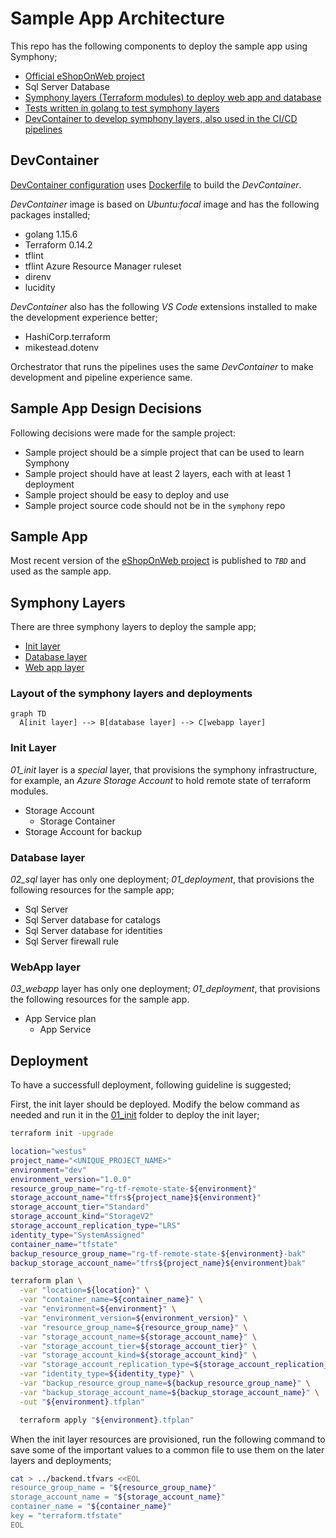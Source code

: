 # Sample App Architecture

This repo has the following components to deploy the sample app using Symphony;

- [Official eShopOnWeb project](./apps/eShopOnWeb/)
- Sql Server Database
- [Symphony layers (Terraform modules) to deploy web app and database](./terraform/)
- [Tests written in golang to test symphony layers](./test)
- [DevContainer to develop symphony layers, also used in the CI/CD pipelines](./devcontainer)

## DevContainer

[DevContainer configuration](./.devcontainer/devcontainer.json) uses [Dockerfile](./.devcontainer/Dockerfile) to build the _DevContainer_.

_DevContainer_ image is based on _Ubuntu:focal_ image and has the following packages installed;

- golang 1.15.6
- Terraform 0.14.2
- tflint
- tflint Azure Resource Manager ruleset
- direnv
- lucidity

_DevContainer_ also has the following _VS Code_ extensions installed to make the development experience better;

- HashiCorp.terraform
- mikestead.dotenv

Orchestrator that runs the pipelines uses the same _DevContainer_ to make development and pipeline experience same.

## Sample App Design Decisions

Following decisions were made for the sample project:

- Sample project should be a simple project that can be used to learn Symphony
- Sample project should have at least 2 layers, each with at least 1 deployment
- Sample project should be easy to deploy and use
- Sample project source code should not be in the `symphony` repo

## Sample App

Most recent version of the [eShopOnWeb project](https://github.com/dotnet-architecture/eShopOnWeb) is published to _`TBD`_ and used as the sample app.

## Symphony Layers

There are three symphony layers to deploy the sample app;

- [Init layer](./terraform/01_init/)
- [Database layer](./terraform/02_sql/)
- [Web app layer](./terraform/03_webapp/)

### Layout of the symphony layers and deployments

```mermaid
graph TD
  A[init layer] --> B[database layer] --> C[webapp layer]
```

### Init Layer

_01_init_ layer is a _special_ layer, that provisions the symphony infrastructure, for example, an _Azure Storage Account_ to hold remote state of terraform modules.

- Storage Account
  - Storage Container
- Storage Account for backup

### Database layer

_02_sql_ layer has only one deployment; _01_deployment_, that provisions the following resources for the sample app;

- Sql Server
- Sql Server database for catalogs
- Sql Server database for identities
- Sql Server firewall rule

### WebApp layer

_03_webapp_ layer has only one deployment; _01_deployment_, that provisions the following resources for the sample app.

- App Service plan
  - App Service

## Deployment

To have a successfull deployment, following guideline is suggested;

First, the init layer should be deployed. Modify the below command as needed and run it in the [01_init](./terraform/01_init/) folder to deploy the init layer;

```bash
terraform init -upgrade

location="westus"
project_name="<UNIQUE_PROJECT_NAME>"
environment="dev"
environment_version="1.0.0"
resource_group_name="rg-tf-remote-state-${environment}"
storage_account_name="tfrs${project_name}${environment}"
storage_account_tier="Standard"
storage_account_kind="StorageV2"
storage_account_replication_type="LRS"
identity_type="SystemAssigned"
container_name="tfstate"
backup_resource_group_name="rg-tf-remote-state-${environment}-bak"
backup_storage_account_name="tfrs${project_name}${environment}bak"

terraform plan \
  -var "location=${location}" \
  -var "container_name=${container_name}" \
  -var "environment=${environment}" \
  -var "environment_version=${environment_version}" \
  -var "resource_group_name=${resource_group_name}" \
  -var "storage_account_name=${storage_account_name}" \
  -var "storage_account_tier=${storage_account_tier}" \
  -var "storage_account_kind=${storage_account_kind}" \
  -var "storage_account_replication_type=${storage_account_replication_type}" \
  -var "identity_type=${identity_type}" \
  -var "backup_resource_group_name=${backup_resource_group_name}" \
  -var "backup_storage_account_name=${backup_storage_account_name}" \
  -out "${environment}.tfplan"

  terraform apply "${environment}.tfplan"
```

When the init layer resources are provisioned, run the following command to save some of the important values to a common file to use them on the later layers and deployments;

```bash
cat > ../backend.tfvars <<EOL
resource_group_name = "${resource_group_name}"
storage_account_name = "${storage_account_name}"
container_name = "${container_name}"
key = "terraform.tfstate"
EOL
```
